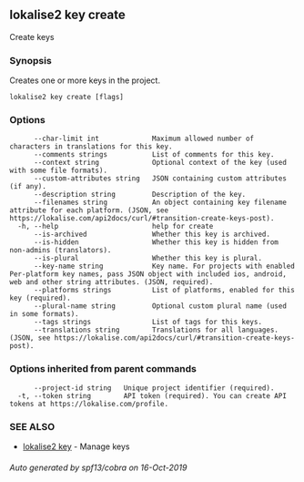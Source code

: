 ## lokalise2 key create

Create keys

### Synopsis

Creates one or more keys in the project.

```
lokalise2 key create [flags]
```

### Options

```
      --char-limit int             Maximum allowed number of characters in translations for this key.
      --comments strings           List of comments for this key.
      --context string             Optional context of the key (used with some file formats).
      --custom-attributes string   JSON containing custom attributes (if any).
      --description string         Description of the key.
      --filenames string           An object containing key filename attribute for each platform. (JSON, see https://lokalise.com/api2docs/curl/#transition-create-keys-post).
  -h, --help                       help for create
      --is-archived                Whether this key is archived.
      --is-hidden                  Whether this key is hidden from non-admins (translators).
      --is-plural                  Whether this key is plural.
      --key-name string            Key name. For projects with enabled Per-platform key names, pass JSON object with included ios, android, web and other string attributes. (JSON, required).
      --platforms strings          List of platforms, enabled for this key (required).
      --plural-name string         Optional custom plural name (used in some formats).
      --tags strings               List of tags for this keys.
      --translations string        Translations for all languages. (JSON, see https://lokalise.com/api2docs/curl/#transition-create-keys-post).
```

### Options inherited from parent commands

```
      --project-id string   Unique project identifier (required).
  -t, --token string        API token (required). You can create API tokens at https://lokalise.com/profile.
```

### SEE ALSO

* [lokalise2 key](lokalise2_key.md)	 - Manage keys

###### Auto generated by spf13/cobra on 16-Oct-2019
